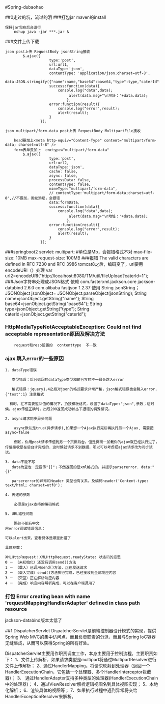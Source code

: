 #Spring-dubaohao

##0走过的坑，流过的泪
###打包jar
maven的install
		
	保持jar包在后台运行
		nohup java -jar ***.jar &
###文件上传下载

	json post上传 RequestBody jsonString接收
			$.ajax({
					 	type:'post',
					 	url:url1,
					 	dataType:'json',
					 	contentType: 'application/json;charset=utf-8',
					 	data:JSON.stringify({"name":name,"base64":base64,"type":type,"caterId":1}),
					 	success:function(data){ 
					 		console.log("data",data);
					             alert(data.msg+"\n地址："+data.data);
					            },
					    error:function(result){
					    	console.log("error",result);
					 		alert(result);
					 	}
					}); 

	json multipart/form-data post上传 RequestBody MultipartFile接收

		head要加上<meta http-equiv="Content-Type" content="multipart/form-data; charset=utf-8" />
		form表单要加上  enctype="multipart/form-data"
			$.ajax({
					 	type:'post',
					 	url:url2,
					 	dataType:'json',
					 	cache: false,
			    		async: false,
					 	processData: false,
			    		contentType: false,
			    		mimeType:"multipart/form-data",
					 	// contentType:'multipart/form-data;charset=utf-8',//不要加，画蛇添足，会报错
					 	data:formData,
					 	success:function(data){ 
					 		console.log("data",data);
					             alert(data.msg+"\n地址："+data.data);
					            },
					    error:function(result){
					    	console.log("error",result);
					 		alert(result);
					 	}
					});

###springboot2
	 servlet:
	    multipart:
	      #单位是Mb，会报错格式不对
	      max-file-size: 10MB
	      max-request-size: 100MB
###报错  The valid characters are defined in RFC 7230 and RFC 3986
	tomcat8之后，编码变了，url要用encodeURI（）处理
	var url2=encodeURI("http://localhost:8080/TM/util/fileUpload?caterId=1");
###Json字符串处理成JSON格式
	依赖
	<!--//json字符串转换成json格式-->
	        <dependency>
	            <groupId>com.fasterxml.jackson.core</groupId>
	            <artifactId>jackson-databind</artifactId>
	            <version>2.6.0</version>
	        </dependency>
	        <dependency>
	            <groupId>com.alibaba</groupId>
	            <artifactId>fastjson</artifactId>
	            <version>1.2.37</version>
	        </dependency>
	        <!--结束-->
	使用
	String jsonString；
	JSONObject jsonObject= JSONObject.parseObject(jsonString);
	        String name=jsonObject.getString("name");
	        String base64=jsonObject.getString("base64");
	        String type=jsonObject.getString("type");
	        String caterId=jsonObject.getString("caterId");
### HttpMediaTypeNotAcceptableException: Could not find acceptable representation原因及解决方法
		request和resp设置的  contenttype  不一致
### ajax 跳入error的一些原因
	1. dataType错误
	
	   类型错误：后台返回的dataType类型和前台写的不一致会跳入error
	
	   格式错误：jquery1.4之后对json的格式要求非常严格，json格式错误也会跳入error.{"test":1} 注意格式
	
	  有时，在不需要返回值的情况下，扔按模板格式，设置了dataType:"json",参数；这时候，ajax传值正确时，出现200返回成功状态下报错的特殊情况。
	
	2. async请求同步异步问题
	
	    async默认是true(异步请求),如果想一个Ajax执行完后再执行另一个Ajax, 需要把async=false

	    例如，你用post请求传值到另一个页面后台，但是页面一加载你的ajax就已经执行过了，传值接收是在后台才完成的，这时候就请求不到数据，所以可以考虑把ajax请求改为同步试试。
	
	3. data不能不写
	   data为空也一定要传"{}"；不然返回的是xml格式的。并提示parsererror. data:"{}"
	
	   parsererror的异常和Header 类型也有关系。及编码header('Content-type: text/html; charset=utf8');
	
	4. 传递的参数
	
	    必须是ajax支持的编码格式

	5. URL路径问题
	
	    路径不能有中文
	用error调试错误信息：
	
	可以alert出来，查看具体是哪里出错了
	
	具体参数：
	
	XMLHttpRequest：XMLHttpRequest.readyState: 状态码的意思
	0 － （未初始化）还没有调用send()方法
	1 － （载入）已调用send()方法，正在发送请求
	2 － （载入完成）send()方法执行完成，已经接收到全部响应内容
	3 － （交互）正在解析响应内容
	4 － （完成）响应内容解析完成，可以在客户端调用了

### 打包 Error creating bean with name 'requestMappingHandlerAdapter' defined in class path resource
jackson-databind版本太低了

##1.DispatcherServlet
DispatcherServlet是前端控制器设计模式的实现，提供Spring Web MVC的集中访问点，而且负责职责的分派，而且与Spring IoC容器无缝集成，从而可以获得Spring的所有好处。
 
DispatcherServlet主要用作职责调度工作，本身主要用于控制流程，主要职责如下：
1、文件上传解析，如果请求类型是multipart将通过MultipartResolver进行文件上传解析；
2、通过HandlerMapping，将请求映射到处理器（返回一个HandlerExecutionChain，它包括一个处理器、多个HandlerInterceptor拦截器）；
3、  通过HandlerAdapter支持多种类型的处理器(HandlerExecutionChain中的处理器)；
4、通过ViewResolver解析逻辑视图名到具体视图实现；
5、本地化解析；
6、渲染具体的视图等；
7、如果执行过程中遇到异常将交给HandlerExceptionResolver来解析。

